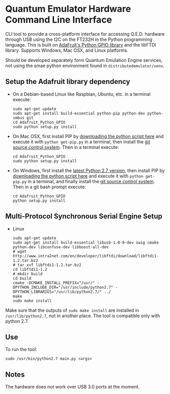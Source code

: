 Quantum Emulator Hardware Command Line Interface
================================================

CLI tool to provide a cross-platform interface for accessing Q.E.D. hardware through USB using the I2C on the FT232H in the Python programming language.
This is built on [AdaFruit's Python GPIO library](https://github.com/adafruit/Adafruit_Python_GPIO) and the libFTDI library. Supports Windows, Mac OSX, and Linux platforms.

Should be developed separately form Quantum Emulation Engine services, not using the smae python environment found in `distributedemulator/venv`.

## Setup the Adafruit library dependency

- On a Debian-based Linux like Raspbian, Ubuntu, etc. in a terminal execute:
  
  ```
  sudo apt-get update
  sudo apt-get install build-essential python-pip python-dev python-smbus git
  cd Adafruit_Python_GPIO
  sudo python setup.py install
  ```

- On Mac OSX, first install PIP by [downloading the python script here](https://bootstrap.pypa.io/get-pip.py) and execute it with `python get-pip.py` in a terminal, then install the [git source control system](http://git-scm.com/downloads).  Then in a terminal execute:
  
  ```
  cd Adafruit_Python_GPIO
  sudo python setup.py install
  ```

- On Windows, first install the [latest Python 2.7 version](https://www.python.org/downloads/windows/), then install PIP by [downloading the python script here](https://bootstrap.pypa.io/get-pip.py) and execute it with `python get-pip.py` in a terminal, and finally install the [git source control system](http://git-scm.com/downloads).  Then in a git bash prompt execute:
  
  ```
  cd Adafruit_Python_GPIO
  python setup.py install
  ```

## Multi-Protocol Synchronous Serial Engine Setup

- Linux

    ```
    sudo apt-get update
    sudo apt-get install build-essential libusb-1.0-0-dev swig cmake python-dev libconfuse-dev libboost-all-dev
    # wget http://www.intra2net.com/en/developer/libftdi/download/libftdi1-1.2.tar.bz2
    # tar xvf libftdi1-1.2.tar.bz2
    cd libftdi1-1.2
    # mkdir build
    cd build
    cmake -DCMAKE_INSTALL_PREFIX="/usr/" -DPYTHON_INCLUDE_DIR="/usr/include/python2.7" -DPYTHON_LIBRARIES="/usr/lib/python2.7/" ../
    make
    sudo make install
    ```

Make sure that the outputs of `sudo make install` are installed in `/usr/lib/python2.7`, not in another place. The tool is compatible only with python 2.7.

## Use

To run the tool:

```
sudo /usr/bin/python2.7 main.py <args>
```

## Notes

The hardware does not work over USB 3.0 ports at the moment.